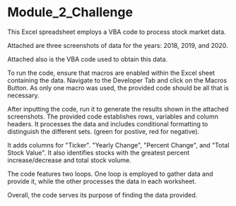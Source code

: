 # Module_2_Challenge

This Excel spreadsheet employs a VBA code to process stock market data. 

Attached are three screenshots of data for the years: 2018, 2019, and 2020.

Attached also is the VBA code used to obtain this data. 

To run the code, ensure that macros are enabled within the Excel sheet containing the data. Navigate to the Developer Tab and click on the Macros Button. As only one macro was used, the provided code should be all that is necessary.

After inputting the code, run it to generate the results shown in the attached screenshots. The provided code establishes rows, variables and column headers. It processes the data and includes conditional formatting to distinguish the different sets. (green for postive, red for negative).

It adds columns for "Ticker". "Yearly Change", "Percent Change", and "Total Stock Value". It also identifies stocks with the greatest percent increase/decrease and total stock volume.

The code features two loops. One loop is employed to gather data and provide it, while the other processes the data in each worksheet.

Overall, the code serves its purpose of finding the data provided. 